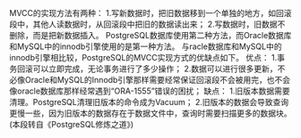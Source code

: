 MVCC的实现方法有两种：
 1.写新数据时，把旧数据移到一个单独的地方，如回滚段中，其他人读数据时，从回滚段中把旧的数据读出来；
 2.写数据时，旧数据不删除，而是把新数据插入。
 PostgreSQL数据库使用第二种方法，而Oracle数据库和MySQL中的innodb引擎使用的是第一种方法。
 与racle数据库和MySQL中的innodb引擎相比较，PostgreSQL的MVCC实现方式的优缺点如下。
 优点：
 1.事务回滚可以立即完成，无论事务进行了多少操作；
 2.数据可以进行很多更新，不必像Oracle和MySQL的Innodb引擎那样需要经常保证回滚段不会被用完，也不会像oracle数据库那样经常遇到“ORA-1555”错误的困扰；
 缺点：
 1.旧版本数据需要清理。PostgreSQL清理旧版本的命令成为Vacuum；
 2.旧版本的数据会导致查询更慢一些，因为旧版本的数据存在于数据文件中，查询时需要扫描更多的数据块。
 (本段转自《PostgreSQL修炼之道》)